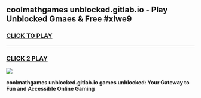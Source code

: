 
## coolmathgames unblocked.gitlab.io - Play Unblocked Gmaes & Free #xlwe9
<h3>
<a href="https://news.freeplayer.one?title=coolmathgames_unblocked.gitlab.io&ref=26F">CLICK TO PLAY</a></h3>
<hr>

<h3>
<a href="https://news.freeplayer.one?title=coolmathgames_unblocked.gitlab.io&ref=26F">CLICK 2 PLAY</a>
  
</h3>

<a href="https://news.freeplayer.one?title=coolmathgames_unblocked.gitlab.io&ref=26F/"><img src="https://clearcache.store/games.png"></a>


**coolmathgames unblocked.gitlab.io games unblocked: Your Gateway to Fun and Accessible Online Gaming**
